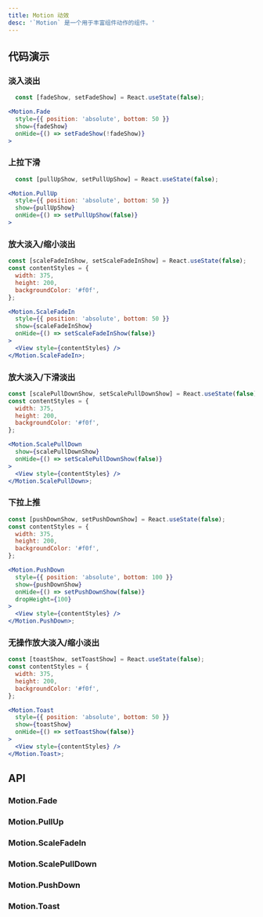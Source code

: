 ```yaml
---
title: Motion 动效
desc: '`Motion` 是一个用于丰富组件动作的组件。'
---
```


## 代码演示

### 淡入淡出

```jsx
  const [fadeShow, setFadeShow] = React.useState(false);

<Motion.Fade
  style={{ position: 'absolute', bottom: 50 }}
  show={fadeShow}
  onHide={() => setFadeShow(!fadeShow)}
>
```

### 上拉下滑

```jsx
  const [pullUpShow, setPullUpShow] = React.useState(false);

<Motion.PullUp
  style={{ position: 'absolute', bottom: 50 }}
  show={pullUpShow}
  onHide={() => setPullUpShow(false)}
>
```

### 放大淡入/缩小淡出

```jsx
const [scaleFadeInShow, setScaleFadeInShow] = React.useState(false);
const contentStyles = {
  width: 375,
  height: 200,
  backgroundColor: '#f0f',
};

<Motion.ScaleFadeIn
  style={{ position: 'absolute', bottom: 50 }}
  show={scaleFadeInShow}
  onHide={() => setScaleFadeInShow(false)}
>
  <View style={contentStyles} />
</Motion.ScaleFadeIn>;
```

### 放大淡入/下滑淡出

```jsx
const [scalePullDownShow, setScalePullDownShow] = React.useState(false);
const contentStyles = {
  width: 375,
  height: 200,
  backgroundColor: '#f0f',
};

<Motion.ScalePullDown
  show={scalePullDownShow}
  onHide={() => setScalePullDownShow(false)}
>
  <View style={contentStyles} />
</Motion.ScalePullDown>;
```

### 下拉上推

```jsx
const [pushDownShow, setPushDownShow] = React.useState(false);
const contentStyles = {
  width: 375,
  height: 200,
  backgroundColor: '#f0f',
};

<Motion.PushDown
  style={{ position: 'absolute', bottom: 100 }}
  show={pushDownShow}
  onHide={() => setPushDownShow(false)}
  dropHeight={100}
>
  <View style={contentStyles} />
</Motion.PushDown>;
```

### 无操作放大淡入/缩小淡出

```jsx
const [toastShow, setToastShow] = React.useState(false);
const contentStyles = {
  width: 375,
  height: 200,
  backgroundColor: '#f0f',
};

<Motion.Toast
  style={{ position: 'absolute', bottom: 50 }}
  show={toastShow}
  onHide={() => setToastShow(false)}
>
  <View style={contentStyles} />
</Motion.Toast>;
```

## API

### Motion.Fade

<Props name="MotionFadeProps"></Props>

### Motion.PullUp

<Props name="MotionPullUpProps"></Props>

### Motion.ScaleFadeIn

<Props name="MotionScaleFadeInProps"></Props>

### Motion.ScalePullDown

<Props name="MotionScalePullDownProps" ></Props>

### Motion.PushDown

<Props name="MotionPushDownProps" ></Props>

### Motion.Toast

<Props name="MotionToastProps"></Props>
